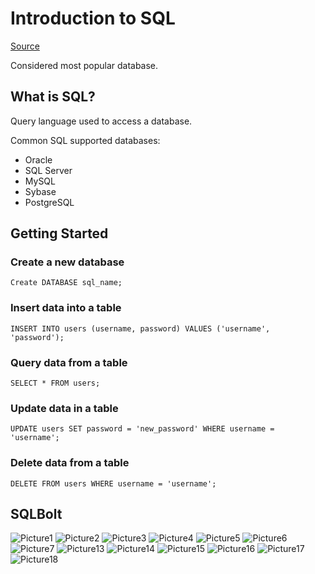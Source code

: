# Introduction to SQL

[Source](https://www.computer-pdf.com/3-sql-database-tutorial-for-beginners)

Considered most popular database.

## What is SQL?

Query language used to access a database.

Common SQL supported databases:

* Oracle
* SQL Server
* MySQL
* Sybase
* PostgreSQL

## Getting Started

### Create a new database

`Create DATABASE sql_name;`

### Insert data into a table

`INSERT INTO users (username, password) VALUES ('username', 'password');`

### Query data from a table

`SELECT * FROM users;`

### Update data in a table

`UPDATE users SET password = 'new_password' WHERE username = 'username';`

### Delete data from a table

`DELETE FROM users WHERE username = 'username';`

## SQLBolt

![Picture1](./sql/1.png)
![Picture2](./sql/2.png)
![Picture3](./sql/3.png)
![Picture4](./sql/4.png)
![Picture5](./sql/5.png)
![Picture6](./sql/6.png)
![Picture7](./sql/7.png)
![Picture13](./sql/13.png)
![Picture14](./sql/14.png)
![Picture15](./sql/15.png)
![Picture16](./sql/16.png)
![Picture17](./sql/17.png)
![Picture18](./sql/18.png)
